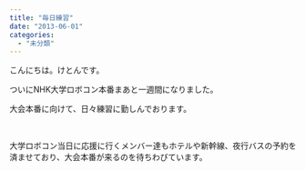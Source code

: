 ```yaml
---
title: "毎日練習"
date: "2013-06-01"
categories: 
  - "未分類"
---
```


こんにちは。けとんです。

ついにNHK大学ロボコン本番まあと一週間になりました。

大会本番に向けて、日々練習に勤しんでおります。

 

大学ロボコン当日に応援に行くメンバー達もホテルや新幹線、夜行バスの予約を済ませており、大会本番が来るのを待ちわびています。
